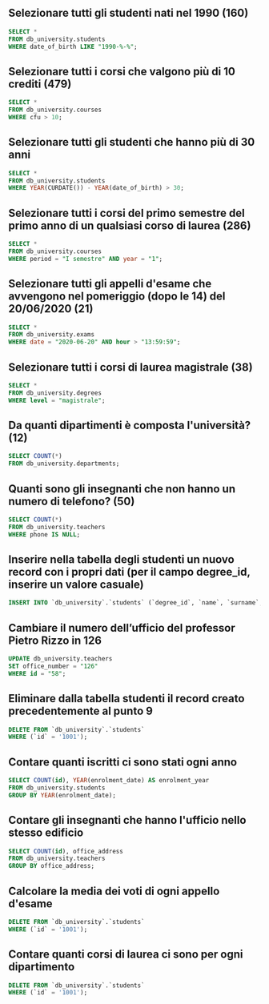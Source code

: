 ## Selezionare tutti gli studenti nati nel 1990 (160)

```sql
SELECT *
FROM db_university.students
WHERE date_of_birth LIKE "1990-%-%";
```

## Selezionare tutti i corsi che valgono più di 10 crediti (479)

```sql
SELECT *
FROM db_university.courses
WHERE cfu > 10;
```

## Selezionare tutti gli studenti che hanno più di 30 anni

```sql
SELECT *
FROM db_university.students
WHERE YEAR(CURDATE()) - YEAR(date_of_birth) > 30;
```

## Selezionare tutti i corsi del primo semestre del primo anno di un qualsiasi corso di laurea (286)

```sql
SELECT *
FROM db_university.courses
WHERE period = "I semestre" AND year = "1";
```

## Selezionare tutti gli appelli d'esame che avvengono nel pomeriggio (dopo le 14) del 20/06/2020 (21)

```sql
SELECT *
FROM db_university.exams
WHERE date = "2020-06-20" AND hour > "13:59:59";
```

## Selezionare tutti i corsi di laurea magistrale (38)

```sql
SELECT *
FROM db_university.degrees
WHERE level = "magistrale";
```

## Da quanti dipartimenti è composta l'università? (12)

```sql
SELECT COUNT(*)
FROM db_university.departments;
```

## Quanti sono gli insegnanti che non hanno un numero di telefono? (50)

```sql
SELECT COUNT(*)
FROM db_university.teachers
WHERE phone IS NULL;
```

## Inserire nella tabella degli studenti un nuovo record con i propri dati (per il campo degree_id, inserire un valore casuale)

```sql
INSERT INTO `db_university`.`students` (`degree_id`, `name`, `surname`, `date_of_birth`, `fiscal_code`, `enrolment_date`, `registration_number`, `email`) VALUES ('68', 'Marco', 'Prostamo', '1010-12-12', '12312QWQWE2334', '2022-22-22', '696969', 'clo23wn@gmail.com');

```

## Cambiare il numero dell’ufficio del professor Pietro Rizzo in 126

```sql
UPDATE db_university.teachers
SET office_number = "126"
WHERE id = "58";
```

## Eliminare dalla tabella studenti il record creato precedentemente al punto 9

```sql
DELETE FROM `db_university`.`students`
WHERE (`id` = '1001');
```

## Contare quanti iscritti ci sono stati ogni anno

```sql
SELECT COUNT(id), YEAR(enrolment_date) AS enrolment_year
FROM db_university.students
GROUP BY YEAR(enrolment_date);
```

## Contare gli insegnanti che hanno l'ufficio nello stesso edificio

```sql
SELECT COUNT(id), office_address
FROM db_university.teachers
GROUP BY office_address;
```

## Calcolare la media dei voti di ogni appello d'esame

```sql
DELETE FROM `db_university`.`students`
WHERE (`id` = '1001');
```

## Contare quanti corsi di laurea ci sono per ogni dipartimento

```sql
DELETE FROM `db_university`.`students`
WHERE (`id` = '1001');
```
